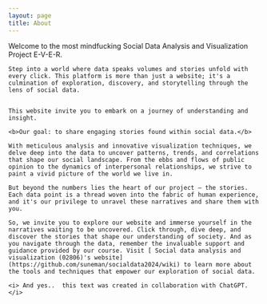 ```yaml
---
layout: page
title: About
---
```

<div class="text-justify">
    Welcome to the most mindfucking Social Data Analysis and Visualization Project 
    E-V-E-R.


    Step into a world where data speaks volumes and stories unfold with every click. This platform is more than just a website; it's a culmination of exploration, discovery, and storytelling through the lens of social data.


    This website invite you to embark on a journey of understanding and insight. 

    <b>Our goal: to share engaging stories found within social data.</b>

    With meticulous analysis and innovative visualization techniques, we delve deep into the data to uncover patterns, trends, and correlations that shape our social landscape. From the ebbs and flows of public opinion to the dynamics of interpersonal relationships, we strive to paint a vivid picture of the world we live in.

    But beyond the numbers lies the heart of our project – the stories. Each data point is a thread woven into the fabric of human experience, and it's our privilege to unravel these narratives and share them with you.

    So, we invite you to explore our website and immerse yourself in the narratives waiting to be uncovered. Click through, dive deep, and discover the stories that shape our understanding of society. And as you navigate through the data, remember the invaluable support and guidance provided by our course. Visit [ Social data analysis and visualization (02806)'s website](https://github.com/suneman/socialdata2024/wiki) to learn more about the tools and techniques that empower our exploration of social data.

    <i> And yes..  this text was created in collaboration with ChatGPT.</i>
</div>